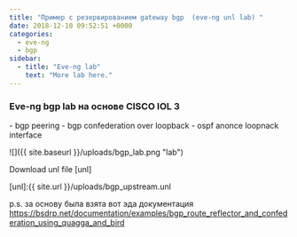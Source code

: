 ```yaml
---
title: "Пример с резервированием gateway bgp  (eve-ng unl lab) "
date: 2018-12-10 09:52:51 +0000
categories:
  - eve-ng
  - bgp
sidebar:
  - title: "Eve-ng lab"
    text: "More lab here."
---
```


<h3>  Eve-ng bgp lab  на основе CISCO IOL 3 </h3>
 - bgp peering
 - bgp confederation over loopback
 - ospf anonce loopnack interface

![]({{ site.baseurl }}/uploads/bgp_lab.png "lab")

Download unl file [unl]

[unl]:{{ site.url }}/uploads/bgp_upstream.unl

p.s. за основу была взята вот эда документация
https://bsdrp.net/documentation/examples/bgp_route_reflector_and_confederation_using_quagga_and_bird
